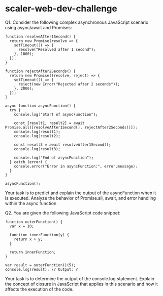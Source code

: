 # scaler-web-dev-challenge

Q1. Consider the following complex asynchronous JavaScript scenario using async/await and Promises:

```
function resolveAfter1Second() {
  return new Promise(resolve => {
    setTimeout(() => {
      resolve("Resolved after 1 second");
    }, 1000);
  });
}

function rejectAfter2Seconds() {
  return new Promise((resolve, reject) => {
    setTimeout(() => {
      reject(new Error("Rejected after 2 seconds"));
    }, 2000);
  });
}

async function asyncFunction() {
  try {
    console.log("Start of asyncFunction");
    
    const [result1, result2] = await Promise.all([resolveAfter1Second(), rejectAfter2Seconds()]);
    console.log(result1);
    console.log(result2);
    
    const result3 = await resolveAfter1Second();
    console.log(result3);
    
    console.log("End of asyncFunction");
  } catch (error) {
    console.error("Error in asyncFunction:", error.message);
  }
}

asyncFunction();
```


Your task is to predict and explain the output of the asyncFunction when it is executed. Analyze the behavior of Promise.all, await, and error handling within the async function.


Q2. You are given the following JavaScript code snippet:

```
function outerFunction() {
  var x = 10;

  function innerFunction(y) {
    return x + y;
  }

  return innerFunction;
}

var result = outerFunction()(5);
console.log(result); // Output: ?

```
Your task is to determine the output of the console.log statement. Explain the concept of closure in JavaScript that applies in this scenario and how it affects the execution of the code.
